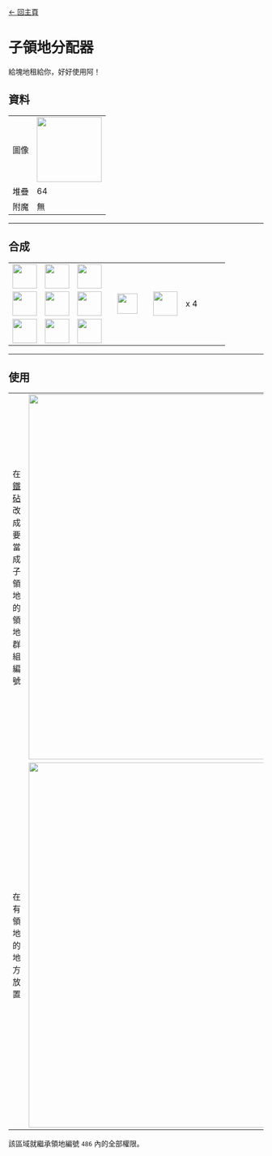[← 回主頁](../)
# 子領地分配器
給塊地租給你，好好使用阿！  

## 資料
<table>
    <tr><td align="end">圖像</td><td><img src="https://i.imgur.com/iQ3sZVq.png" width="128"/></td></tr>
    <tr><td align="end">堆疊</td><td>64</td></tr>
    <tr><td align="end">附魔</td><td>無</td></tr>
</table>

---

## 合成
<table>
    <tr><td><img src="https://i.imgur.com/GkMJMSS.png" width="48"/></td><td><img src="https://i.imgur.com/GkMJMSS.png" width="48"/></td><td><img src="https://i.imgur.com/GkMJMSS.png" width="48"/></td><td colspan="3"></td></tr>
    <tr><td><img src="https://i.imgur.com/GkMJMSS.png" width="48"/></td><td><img src="https://i.imgur.com/hhnlgTn.png" width="48"/></td><td><img src="https://i.imgur.com/GkMJMSS.png" width="48"/></td><td width="70" align="center"><img src="https://i.imgur.com/VE0KqIE.png" width="40"/></td><td><img src="https://i.imgur.com/iQ3sZVq.png" width="48"/></td><td width="70">x 4</td></tr>
    <tr><td><img src="https://i.imgur.com/GkMJMSS.png" width="48"/></td><td><img src="https://i.imgur.com/GkMJMSS.png" width="48"/></td><td><img src="https://i.imgur.com/GkMJMSS.png" width="48"/></td><td colspan="3"></td></tr>
</table>

---

## 使用
<table>
    <tr><td>在<a href="https://minecraft.fandom.com/zh/wiki/鐵砧">鐵砧</a>改成要當成子領地的領地群組編號</td><td><img src="https://i.imgur.com/KPmFTXU.png" width="720"/></td></tr>
    <tr><td>在有領地的地方放置</td><td><img src="https://i.imgur.com/WhutqQD.png" width="720"/></td></tr>
</table>

該區域就繼承領地編號 `486` 內的全部權限。